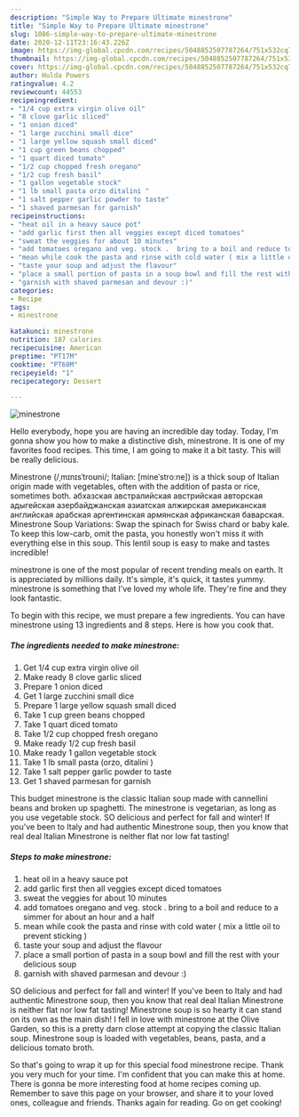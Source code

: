 ```yaml
---
description: "Simple Way to Prepare Ultimate minestrone"
title: "Simple Way to Prepare Ultimate minestrone"
slug: 1086-simple-way-to-prepare-ultimate-minestrone
date: 2020-12-11T23:16:43.226Z
image: https://img-global.cpcdn.com/recipes/5048852507787264/751x532cq70/minestrone-recipe-main-photo.jpg
thumbnail: https://img-global.cpcdn.com/recipes/5048852507787264/751x532cq70/minestrone-recipe-main-photo.jpg
cover: https://img-global.cpcdn.com/recipes/5048852507787264/751x532cq70/minestrone-recipe-main-photo.jpg
author: Hulda Powers
ratingvalue: 4.2
reviewcount: 44553
recipeingredient:
- "1/4 cup extra virgin olive oil"
- "8 clove garlic sliced"
- "1 onion diced"
- "1 large zucchini small dice"
- "1 large yellow squash small diced"
- "1 cup green beans chopped"
- "1 quart diced tomato"
- "1/2 cup chopped fresh oregano"
- "1/2 cup fresh basil"
- "1 gallon vegetable stock"
- "1 lb small pasta orzo ditalini "
- "1 salt pepper garlic powder to taste"
- "1 shaved parmesan for garnish"
recipeinstructions:
- "heat oil in a heavy sauce pot"
- "add garlic first then all veggies except diced tomatoes"
- "sweat the veggies for about 10 minutes"
- "add tomatoes oregano and veg. stock .  bring to a boil and reduce to a simmer for about an hour and a half"
- "mean while cook the pasta and rinse with cold water ( mix a little oil to prevent sticking )"
- "taste your soup and adjust the flavour"
- "place a small portion of pasta in a soup bowl and fill the rest with your delicious soup"
- "garnish with shaved parmesan and devour :)"
categories:
- Recipe
tags:
- minestrone

katakunci: minestrone 
nutrition: 187 calories
recipecuisine: American
preptime: "PT17M"
cooktime: "PT60M"
recipeyield: "1"
recipecategory: Dessert

---
```



![minestrone](https://img-global.cpcdn.com/recipes/5048852507787264/751x532cq70/minestrone-recipe-main-photo.jpg)

Hello everybody, hope you are having an incredible day today. Today, I'm gonna show you how to make a distinctive dish, minestrone. It is one of my favorites food recipes. This time, I am going to make it a bit tasty. This will be really delicious.

Minestrone (/ˌmɪnɪsˈtroʊni/; Italian: [mineˈstroːne]) is a thick soup of Italian origin made with vegetables, often with the addition of pasta or rice, sometimes both. абхазская австралийская австрийская авторская адыгейская азербайджанская азиатская алжирская американская английская арабская аргентинская армянская африканская баварская. Minestrone Soup Variations: Swap the spinach for Swiss chard or baby kale. To keep this low-carb, omit the pasta, you honestly won&#39;t miss it with everything else in this soup. This lentil soup is easy to make and tastes incredible!

minestrone is one of the most popular of recent trending meals on earth. It is appreciated by millions daily. It's simple, it's quick, it tastes yummy. minestrone is something that I've loved my whole life. They're fine and they look fantastic.


To begin with this recipe, we must prepare a few ingredients. You can have minestrone using 13 ingredients and 8 steps. Here is how you cook that.

<!--inarticleads1-->

##### The ingredients needed to make minestrone:

1. Get 1/4 cup extra virgin olive oil
1. Make ready 8 clove garlic sliced
1. Prepare 1 onion diced
1. Get 1 large zucchini small dice
1. Prepare 1 large yellow squash small diced
1. Take 1 cup green beans chopped
1. Take 1 quart diced tomato
1. Take 1/2 cup chopped fresh oregano
1. Make ready 1/2 cup fresh basil
1. Make ready 1 gallon vegetable stock
1. Take 1 lb small pasta (orzo, ditalini )
1. Take 1 salt pepper garlic powder to taste
1. Get 1 shaved parmesan for garnish


This budget minestrone is the classic Italian soup made with cannellini beans and broken up spaghetti. The minestrone is vegetarian, as long as you use vegetable stock. SO delicious and perfect for fall and winter! If you&#39;ve been to Italy and had authentic Minestrone soup, then you know that real deal Italian Minestrone is neither flat nor low fat tasting! 

<!--inarticleads2-->

##### Steps to make minestrone:

1. heat oil in a heavy sauce pot
1. add garlic first then all veggies except diced tomatoes
1. sweat the veggies for about 10 minutes
1. add tomatoes oregano and veg. stock .  bring to a boil and reduce to a simmer for about an hour and a half
1. mean while cook the pasta and rinse with cold water ( mix a little oil to prevent sticking )
1. taste your soup and adjust the flavour
1. place a small portion of pasta in a soup bowl and fill the rest with your delicious soup
1. garnish with shaved parmesan and devour :)


SO delicious and perfect for fall and winter! If you&#39;ve been to Italy and had authentic Minestrone soup, then you know that real deal Italian Minestrone is neither flat nor low fat tasting! Minestrone soup is so hearty it can stand on its own as the main dish! I fell in love with minestrone at the Olive Garden, so this is a pretty darn close attempt at copying the classic Italian soup. Minestrone soup is loaded with vegetables, beans, pasta, and a delicious tomato broth. 

So that's going to wrap it up for this special food minestrone recipe. Thank you very much for your time. I'm confident that you can make this at home. There is gonna be more interesting food at home recipes coming up. Remember to save this page on your browser, and share it to your loved ones, colleague and friends. Thanks again for reading. Go on get cooking!
